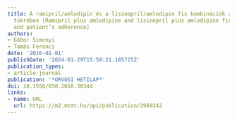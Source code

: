 ```yaml
---
title: A ramipril/amlodipin és a lisinopril/amlodipin fix kombinációk a terápiahűség
  tükrében [Ramipril plus amlodipine and lisinopril plus amlodipine fixed dose combinations
  and patient’s adherence]
authors:
- Gábor Simonyi
- Tamás Ferenci
date: '2016-01-01'
publishDate: '2024-01-29T15:58:21.185725Z'
publication_types:
- article-journal
publication: '*ORVOSI HETILAP*'
doi: 10.1556/650.2016.30344
links:
- name: URL
  url: https://m2.mtmt.hu/api/publication/2969342
---
```

